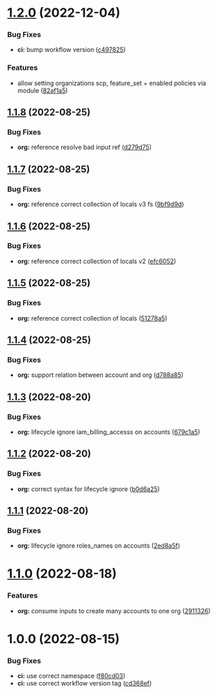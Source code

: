 # [1.2.0](https://github.com/kolvin/terraform-aws-organizations/compare/v1.1.8...v1.2.0) (2022-12-04)


### Bug Fixes

* **ci:** bump workflow version ([c497825](https://github.com/kolvin/terraform-aws-organizations/commit/c497825e7f6be7acae75b1596df98bce754f8de1))


### Features

* allow setting organizations scp, feature_set + enabled policies via module ([82af1a5](https://github.com/kolvin/terraform-aws-organizations/commit/82af1a57598ae804abb357191925a70f267d5f85))

## [1.1.8](https://github.com/kolvin/terraform-aws-organizations/compare/v1.1.7...v1.1.8) (2022-08-25)


### Bug Fixes

* **org:** reference resolve bad input ref ([d279d75](https://github.com/kolvin/terraform-aws-organizations/commit/d279d757e307bb8159ed884dd3ed2a212f064290))

## [1.1.7](https://github.com/kolvin/terraform-aws-organizations/compare/v1.1.6...v1.1.7) (2022-08-25)


### Bug Fixes

* **org:** reference correct collection of locals v3 fs ([9bf9d9d](https://github.com/kolvin/terraform-aws-organizations/commit/9bf9d9d62f634d0630b5444ddca891f1ba73960d))

## [1.1.6](https://github.com/kolvin/terraform-aws-organizations/compare/v1.1.5...v1.1.6) (2022-08-25)


### Bug Fixes

* **org:** reference correct collection of locals v2 ([efc6052](https://github.com/kolvin/terraform-aws-organizations/commit/efc605234e4cd086e3b5f5e9e0ba59b09cdea047))

## [1.1.5](https://github.com/kolvin/terraform-aws-organizations/compare/v1.1.4...v1.1.5) (2022-08-25)


### Bug Fixes

* **org:** reference correct collection of locals ([51278a5](https://github.com/kolvin/terraform-aws-organizations/commit/51278a528308adc389673d0ad13ea23f54e4f85c))

## [1.1.4](https://github.com/kolvin/terraform-aws-organizations/compare/v1.1.3...v1.1.4) (2022-08-25)


### Bug Fixes

* **org:** support relation between account and org ([d788a85](https://github.com/kolvin/terraform-aws-organizations/commit/d788a85046efbedb8430b025dac8b617e7f7b78f))

## [1.1.3](https://github.com/kolvin/terraform-aws-organizations/compare/v1.1.2...v1.1.3) (2022-08-20)


### Bug Fixes

* **org:** lifecycle ignore iam_billing_accesss on accounts ([679c1a5](https://github.com/kolvin/terraform-aws-organizations/commit/679c1a5901d7d58410b1dd0a0af80a10b702996f))

## [1.1.2](https://github.com/kolvin/terraform-aws-organizations/compare/v1.1.1...v1.1.2) (2022-08-20)


### Bug Fixes

* **org:** correct syntax for lifecycle ignore ([b0d6a25](https://github.com/kolvin/terraform-aws-organizations/commit/b0d6a25ba6195303cbaedb7c9a52a418d72c7088))

## [1.1.1](https://github.com/kolvin/terraform-aws-organizations/compare/v1.1.0...v1.1.1) (2022-08-20)


### Bug Fixes

* **org:** lifecycle ignore roles_names on accounts ([2ed8a5f](https://github.com/kolvin/terraform-aws-organizations/commit/2ed8a5fbbf73a98db142ef30c184c302ac71e321))

# [1.1.0](https://github.com/kolvin/terraform-aws-organizations/compare/v1.0.0...v1.1.0) (2022-08-18)


### Features

* **org:** consume inputs to create many accounts to one org ([2911326](https://github.com/kolvin/terraform-aws-organizations/commit/291132639322a0fc279143d269fee10815401cf2))

# 1.0.0 (2022-08-15)


### Bug Fixes

* **ci:** use correct namespace ([f80cd03](https://github.com/kolvin/terraform-aws-organizations/commit/f80cd036f9cb71aeb675a0cf13e680940f94382a))
* **ci:** use correct workflow version tag ([cd368ef](https://github.com/kolvin/terraform-aws-organizations/commit/cd368ef74e3423a83782de1f003f75be2af5ca1d))
